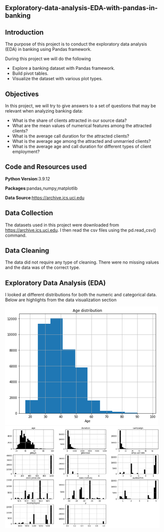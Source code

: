 ## Exploratory-data-analysis-EDA-with-pandas-in-banking

## Introduction

The purpose of this project is to conduct the exploratory data analysis (EDA) in banking using Pandas framework.

During this project we will do the following

 *   Explore a banking dataset with Pandas framework.
 *   Build pivot tables.
 *   Visualize the dataset with various plot types.

## Objectives

In this project, we will try to give answers to a set of questions that may be relevant when analyzing banking data:

   *  What is the share of clients attracted in our source data?
   *  What are the mean values of numerical features among the attracted clients?
   *  What is the average call duration for the attracted clients?
   *  What is the average age among the attracted and unmarried clients?
   *  What is the average age and call duration for different types of client employment?
   
   
## Code and Resources used

**Python Version**:3.9.12 

**Packages**:pandas,numpy,matplotlib

**Data Source**:https://archive.ics.uci.edu

## Data Collection
The datasets used in this project were downloaded from https://archive.ics.uci.edu.
I then read the csv files using the pd.read_csv() command.

## Data Cleaning 
The data did not require any type of cleaning. There were no missing values and the data was of the correct type.

## Exploratory Data Analysis (EDA)
I looked at different distributions for both the numeric and categorical data. Below are highlights from the data visualization section

![age distribution histogram plot](https://github.com/MusaMasango/Exploratory-data-analysis-EDA-with-pandas-in-banking./blob/main/age%20distribution%20histogram%20plot.png)
![various histogram plots](https://github.com/MusaMasango/Exploratory-data-analysis-EDA-with-pandas-in-banking./blob/main/various%20histogram%20plots.png)




